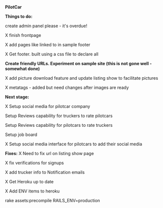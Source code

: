 <strong>PilotCar</strong>

<strong>Things to do:</strong>

create admin panel please - it's overdue!

X finish frontpage

X add pages like linked to in sample footer

X Get footer. built using a css file to declare all

**Create friendly URLs. Experiment on sample site (this is not gone well -somewhat done)**

X add picture download feature and update listing show to facilitate pictures

X metatags - added but need changes after images are ready


<strong>Next stage: </strong>

X Setup social media for pilotcar company

Setup Reviews capability for truckers to rate pilotcars

Setup Reviews capability for pilotcars to rate truckers

Setup job board

X Setup social media interface for pilotcars to add their social media

<strong>Fixes:</strong>
X Need to fix url on listing show page

X fix verifications for signups

X add trucker info to Notification emails

X Get Heroku up to date

X Add ENV items to heroku


rake assets:precompile RAILS_ENV=production




